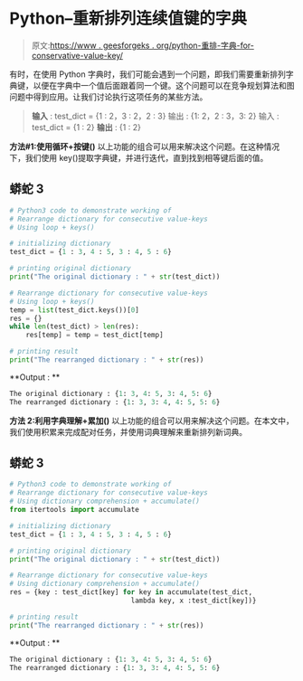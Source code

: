 # Python–重新排列连续值键的字典

> 原文:[https://www . geesforgeks . org/python-重排-字典-for-conservative-value-key/](https://www.geeksforgeeks.org/python-rearrange-dictionary-for-consective-value-keys/)

有时，在使用 Python 字典时，我们可能会遇到一个问题，即我们需要重新排列字典键，以便在字典中一个值后面跟着同一个键。这个问题可以在竞争规划算法和图问题中得到应用。让我们讨论执行这项任务的某些方法。

> **输入** : test_dict = {1 : 2，3 : 2，2 : 3}
> 输出 : {1: 2，2 : 3，3: 2}
> 输入 : test_dict = {1 : 2}
> **输出** : {1 : 2}

**方法#1:使用循环+按键()**
以上功能的组合可以用来解决这个问题。在这种情况下，我们使用 key()提取字典键，并进行迭代，直到找到相等键后面的值。

## 蟒蛇 3

```py
# Python3 code to demonstrate working of
# Rearrange dictionary for consecutive value-keys
# Using loop + keys()

# initializing dictionary
test_dict = {1 : 3, 4 : 5, 3 : 4, 5 : 6}

# printing original dictionary
print("The original dictionary : " + str(test_dict))

# Rearrange dictionary for consecutive value-keys
# Using loop + keys()
temp = list(test_dict.keys())[0]
res = {}
while len(test_dict) > len(res):
    res[temp] = temp = test_dict[temp]

# printing result
print("The rearranged dictionary : " + str(res))
```

**Output : **

```py
The original dictionary : {1: 3, 4: 5, 3: 4, 5: 6}
The rearranged dictionary : {1: 3, 3: 4, 4: 5, 5: 6}
```

**方法 2:利用字典理解+累加()**
以上功能的组合可以用来解决这个问题。在本文中，我们使用积累来完成配对任务，并使用词典理解来重新排列新词典。

## 蟒蛇 3

```py
# Python3 code to demonstrate working of
# Rearrange dictionary for consecutive value-keys
# Using dictionary comprehension + accumulate()
from itertools import accumulate

# initializing dictionary
test_dict = {1 : 3, 4 : 5, 3 : 4, 5 : 6}

# printing original dictionary
print("The original dictionary : " + str(test_dict))

# Rearrange dictionary for consecutive value-keys
# Using dictionary comprehension + accumulate()
res = {key : test_dict[key] for key in accumulate(test_dict,
                              lambda key, x :test_dict[key])}

# printing result
print("The rearranged dictionary : " + str(res))
```

**Output : **

```py
The original dictionary : {1: 3, 4: 5, 3: 4, 5: 6}
The rearranged dictionary : {1: 3, 3: 4, 4: 5, 5: 6}
```